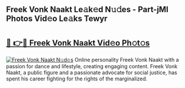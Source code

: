 ## Freek Vonk Naakt Le𝚊k𝚎d N𝚞𝚍es - Part-jMI Photos Vid𝚎o Le𝚊ks Tewyr

# <h2><a href="http://fb3jj1e.evod.top/?m=Freek+Vonk+Naakt">🔗 👉🔴 Freek Vonk Naakt Vid𝚎o Ph𝚘t𝚘s</a></h2>

[![Freek Vonk Naakt N𝚞d𝚎s](https://i.imgur.com/8V9OHl7.gif)](http://fb3jj1e.evod.top/?m=Freek+Vonk+Naakt)
Online personality Freek Vonk Naakt with a passion for dance and lifestyle, creating engaging content. Freek Vonk Naakt, a public figure and a passionate advocate for social justice, has spent his career fighting for the rights of the marginalized. 

